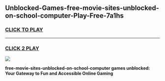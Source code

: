 
## Unblocked-Games-free-movie-sites-unblocked-on-school-computer-Play-Free-7a1hs
<h3>
<a href="https://premium76.site?title=free-movie-sites-unblocked-on-school-computer&ref=21A">CLICK TO PLAY</a></h3>
<hr>

<h3>
<a href="https://premium76.site?title=free-movie-sites-unblocked-on-school-computer&ref=21A">CLICK 2 PLAY</a>
  
</h3>

<a href="https://premium76.site?title=free-movie-sites-unblocked-on-school-computer&ref=21A"><img src="https://clearcache.store/games.png"></a>


**free-movie-sites-unblocked-on-school-computer games unblocked: Your Gateway to Fun and Accessible Online Gaming**

